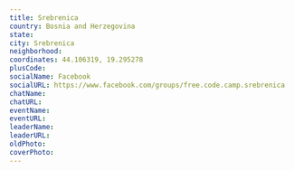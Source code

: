 ```yaml
---
title: Srebrenica
country: Bosnia and Herzegovina
state: 
city: Srebrenica
neighborhood: 
coordinates: 44.106319, 19.295278
plusCode:
socialName: Facebook
socialURL: https://www.facebook.com/groups/free.code.camp.srebrenica
chatName:
chatURL:
eventName:
eventURL:
leaderName:
leaderURL:
oldPhoto: 
coverPhoto:
---
```

